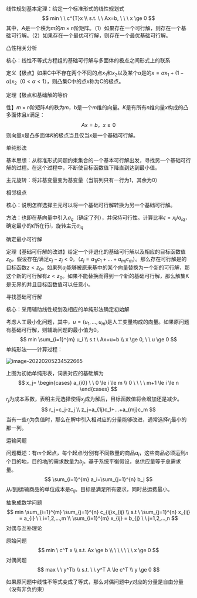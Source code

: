 线性规划基本定理：给定一个标准形式的线性规划式
$$
min \ \ c^{T}x \\
s.t. \ \ Ax=b, \ \ \ x \ge 0
$$
其中，$A$是一个秩为$m$的$m \times n$阶矩阵。（1）如果存在一个可行解，则存在一个基础可行解。（2）如果存在一个最优可行解，则存在一个最优基础可行解。

凸性相关分析

核心：线性不等式方程组的基础可行解与多面体的极点之间形式上的联系

定义【极点】如果C中不存在两个不同的点$x_1$和$x_2$以及某个$\alpha$是的$x=\alpha x_1+(1-\alpha)x_2$（$0 \lt \alpha \lt 1$），则凸集C中的点$x$称为C的极点。

定理【极点和基础解的等价

性】$m \times n$阶矩阵$A$的秩为$m$，b是一个$m$维的向量。$K$是有所有$n$维向量$x$构成的凸多面体且$x$满足：
$$
Ax=b，x \ge 0
$$
则向量$x$是凸多面体$K$的极点当且仅当$x$是一个基础可行解。

单纯形法

基本思想：从标准形式问题约束集合的一个基本可行解出发，寻找另一个基础可行解的过程。在这个过程中，不断使目标函数值下降直到达到最小值。

主元旋转：将非基变量变为基变量（当前列只有一行为1，其余为0）

相邻极点

核心：说明怎样选择主元可以将一个基础可行解转换为另一个基础可行解。

方法：也即在基向量中引入$a_q$（确定了列），并保持可行性。计算比率$\epsilon=x_i / a_{iq}$，确定最小的$\epsilon$所在行$i$，旋转主元$a_{iq}$

确定最小可行解

定理【基础可行解的改进】给定一个非退化的基础可行解以及相应的目标函数值$z_0$，假设存在$j$满足$c_j-z_j \lt 0$。（$z_j=a_{1j}c_1+...+a_{mj}c_m$）。那么存在可行解是的目标函数$z \lt z_0$。如果列$a_j$能够被原来基中的某个向量替换为一个新的可行解，那这个新的可行解有$z<z_0$。如果不能替换而得到一个新的基础可行解，那么解集K是无界的并且目标函数值可以任意小。

寻找基础可行解

核心：采用辅助线性规划及相应的单纯形法确定初始解

考虑人工最小化问题，其中，$u=(u_1,...,u_m)$是人工变量构成的向量。如果原问题有基础可行解，则辅助问题的最小值为0。
$$
min \sum_{i=1}^{m} u_i \\
s.t \ Ax+u=b \\
x \ge 0,  \ \ u \ge 0
$$
单纯形法——计算过程：

![image-20220205234522665](C:\Users\chenjiawei\AppData\Roaming\Typora\typora-user-images\image-20220205234522665.png)

上图为初始单纯形表，词表对应的基础解为
$$
x_j=
\begin{cases}
a_{i0} \ \ 0 \le i \le m \\
0 \ \ \ \ m+1 \le i \le n
\end{cases}
$$
$r_j$为成本系数，表明主元选择使得$x_j$成为解后，目标函数值将会增加还是减少。
$$
r_j=c_j-z_j \\
z_j=a_{1j}c_1+...+a_{mj}c_m
$$
当有一些$r_j$为负值时，那么在解中引入相对应的分量能够改进，通常选择$r_j$最小的那一列。

运输问题

问题概述：有$m$个起点，每个起点$i$分别有不同数量的商品$a_i$，这些商品必须运到$n$个目的地，目的地$j$的需求数量为$b_j$。基于系统平衡假设，总供应量等于总需求量。
$$
\sum_{i=1}^{m} a_i=\sum_{j=1}^{n} b_j
$$
从$i$到$j$运输商品的单位成本是$c_{ij}$。目标是满足所有要求，同时总运费最小。

抽象成数学问题
$$
min \sum_{i=1}^{m} \sum_{j=1}^{n} c_{ij}x_{ij} \\
s.t \ \sum_{j=1}^{n} x_{ij} = a_{i} \ \ i=1,2,...,m \\
\sum_{i=1}^{m} x_{ij} = b_{j} \ \ j=1,2,...,n
$$
对偶与互补理论

原始问题
$$
min \ c^T x \\
s.t.  Ax \ge b \\
\ \ \ \ \ \ x \ge 0
$$
对偶问题
$$
max \ \ y^Tb \\
s.t. \ \ y^T A \le c^T \\
y \ge 0
$$

如果原问题中线性不等式变成了等式，那么对偶问题中$y$对应的分量是自由分量（没有非负约束）
